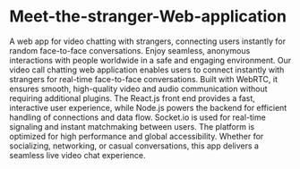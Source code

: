 # Meet-the-stranger-Web-application
A web app for video chatting with strangers, connecting users instantly for random face-to-face conversations. Enjoy seamless, anonymous interactions with people worldwide in a safe and engaging environment.
Our video call chatting web application enables users to connect instantly with strangers for real-time face-to-face conversations. Built with WebRTC, it ensures smooth, high-quality video and audio communication without requiring additional plugins. The React.js front end provides a fast, interactive user experience, while Node.js powers the backend for efficient handling of connections and data flow. Socket.io is used for real-time signaling and instant matchmaking between users. The platform is optimized for high performance and global accessibility. Whether for socializing, networking, or casual conversations, this app delivers a seamless live video chat experience.
